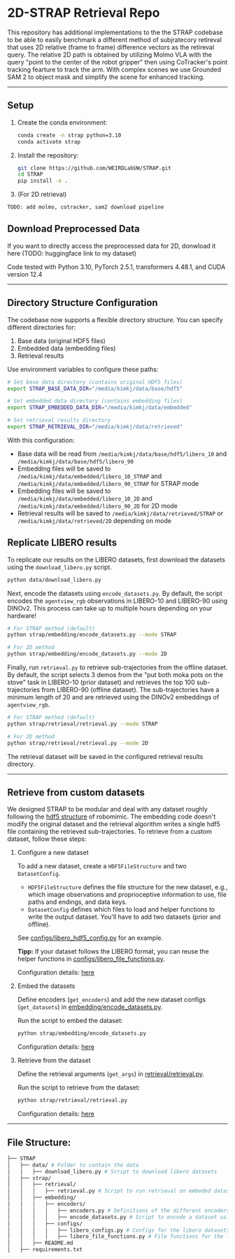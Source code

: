 # 2D-STRAP Retrieval Repo
This repository has additional implementations to the the STRAP codebase to be able to easily benchmark a different method of subjratecory retireval that uses 2D relative (frame to frame) difference vectors as the retireval query. The relative 2D path is obtained by utilizing Molmo VLA with the query "point to the center of the robot gripper" then using CoTracker's point tracking fearture to track the arm. With complex scenes we use Grounded SAM 2 to object mask and simplify the scene for enhanced tracking.

-------
## Setup
1. Create the conda environment:
    ```bash
    conda create -n strap python=3.10
    conda activate strap
    ```
2. Install the repository:
    ```bash
    git clone https://github.com/WEIRDLabUW/STRAP.git
    cd STRAP
    pip install -e .
    ```
3. (For 2D retrieval)
  ```bash
  TODO: add molmo, cotracker, sam2 download pipeline
  ```

## Download Preprocessed Data
If you want to directly access the preprocessed data for 2D, donwload it here (TODO: huggingface link to my dataset)

Code tested with Python 3.10, PyTorch 2.5.1, transformers 4.48.1, and CUDA version 12.4

-------
## Directory Structure Configuration
The codebase now supports a flexible directory structure. You can specify different directories for:

1. Base data (original HDF5 files)
2. Embedded data (embedding files)
3. Retrieval results

Use environment variables to configure these paths:

```bash
# Set base data directory (contains original HDF5 files)
export STRAP_BASE_DATA_DIR="/media/kimkj/data/base/hdf5"

# Set embedded data directory (contains embedding files)
export STRAP_EMBEDDED_DATA_DIR="/media/kimkj/data/embedded"

# Set retrieval results directory
export STRAP_RETRIEVAL_DIR="/media/kimkj/data/retrieved"
```

With this configuration:
- Base data will be read from `/media/kimkj/data/base/hdf5/libero_10` and `/media/kimkj/data/base/hdf5/libero_90`
- Embedding files will be saved to `/media/kimkj/data/embedded/libero_10_STRAP` and `/media/kimkj/data/embedded/libero_90_STRAP` for STRAP mode
- Embedding files will be saved to `/media/kimkj/data/embedded/libero_10_2D` and `/media/kimkj/data/embedded/libero_90_2D` for 2D mode
- Retrieval results will be saved to `/media/kimkj/data/retrieved/STRAP` or `/media/kimkj/data/retrieved/2D` depending on mode

## Replicate LIBERO results
To replicate our results on the LIBERO datasets, first download the datasets using the `download_libero.py` script. 
```bash
python data/download_libero.py
```
Next, encode the datasets using `encode_datasets.py`. By default, the script encodes the `agentview_rgb` observations in LIBERO-10 and LIBERO-90 using DINOv2. This process can take up to multiple hours depending on your hardware!
```bash
# For STRAP method (default)
python strap/embedding/encode_datasets.py --mode STRAP

# For 2D method
python strap/embedding/encode_datasets.py --mode 2D
```

Finally, run `retrieval.py` to retrieve sub-trajectories from the offline dataset. By default, the script selects 3 demos from the "put both moka pots on the stove" task in LIBERO-10 (prior dataset) and retrieves the top 100 sub-trajectories from LIBERO-90 (offline dataset). The sub-trajectories have a minimum length of 20 and are retrieved using the DINOv2 embeddings of `agentview_rgb`.
```bash
# For STRAP method (default)
python strap/retrieval/retrieval.py --mode STRAP

# For 2D method
python strap/retrieval/retrieval.py --mode 2D
```

The retrieval dataset will be saved in the configured retrieval results directory.

-------
## Retrieve from custom datasets
We designed STRAP to be modular and deal with any dataset roughly following the [hdf5 structure](https://robomimic.github.io/docs/datasets/overview.html#dataset-structure) of robomimic.
The embedding code doesn't modify the original dataset and the retrieval algorithm writes a single hdf5 file containing the retrieved sub-trajectories.
To retrieve from a custom dataset, follow these steps:


1. Configure a new dataset

    To add a new dataset, create a `HDF5FileStructure` and two `DatasetConfig`.
    
    - `HDF5FileStructure` defines the file structure for the new dataset, e.g., which image observations and proprioceptive information to use, file paths and endings, and data keys.
    - `DatasetConfig` defines which files to load and helper functions to write the output dataset. You'll have to add two datasets (prior and offline).
    
    See [configs/libero_hdf5_config.py](strap/configs/libero_hdf5_config.py) for an example.

    **Tipp:** If your dataset follows the LIBERO format, you can reuse the helper functions in [configs/libero_file_functions.py](strap/configs/libero_file_functions.py).

    Configuration details: [here](strap/configs/README.md)

2. Embed the datasets

    Define encoders (`get_encoders`) and add the new dataset configs (`get_datasets`) in [embedding/encode_datasets.py](strap/embedding/encode_datasets.py).

    Run the script to embed the dataset:
    ```bash
    python strap/embedding/encode_datasets.py
    ```

    Configuration details: [here](strap/embedding/README.md)

3. Retrieve from the dataset

    Define the retrieval arguments (`get_args`) in [retrieval/retrieval.py](strap/retrieval/retrieval.py).

    Run the script to retrieve from the dataset:
    ```bash
    python strap/retrieval/retrieval.py
    ```

    Configuration details: [here](strap/retrieval/README.md)

-------
## File Structure:
```bash
├── STRAP
│   ├── data/ # Folder to contain the data
│   │   ├── download_libero.py # Script to download libero datasets
│   ├── strap/
│   │   ├── retrieval/
│   │   │   ├── retrieval.py # Script to run retrieval on embeded datasets using the retrieval model
│   │   ├── embedding/
│   │   │   ├── encoders/
│   │   │   │   ├── encoders.py # Definitions of the different encoders
│   │   │   │   ├── encode_datasets.py # Script to encode a dataset using an encoder for retrieval.
│   │   │   ├── configs/
│   │   │   │   ├── libero_configs.py # Configs for the libero datasets
│   │   │   │   ├── libero_file_functions.py # File functions for the libero datasets
│   │   ├── README.md
│   ├── requirements.txt
```